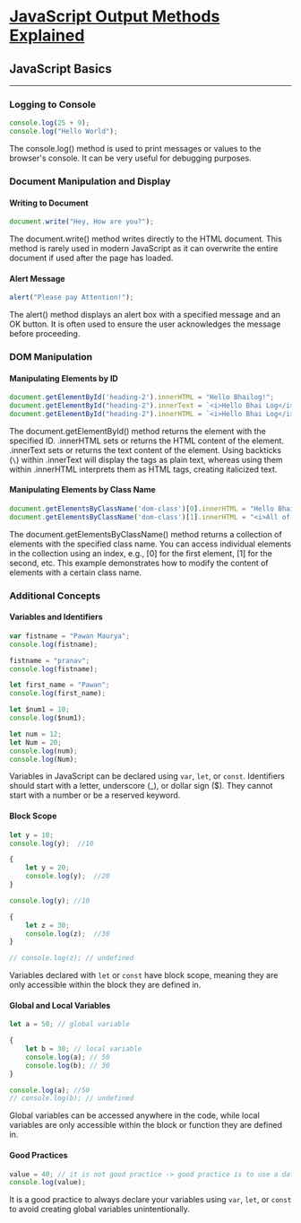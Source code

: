 
# [JavaScript Output Methods Explained](https://medium.com/@pawan2505/javascript-output-methods-explained-7ba67a0bba62)

## JavaScript Basics

---

### Logging to Console

```javascript
console.log(25 + 9);
console.log("Hello World");
```
The console.log() method is used to print messages or values to the browser's console. It can be very useful for debugging purposes.

### Document Manipulation and Display

#### Writing to Document

```javascript
document.write("Hey, How are you?");
```
The document.write() method writes directly to the HTML document. This method is rarely used in modern JavaScript as it can overwrite the entire document if used after the page has loaded.

#### Alert Message

```javascript
alert("Please pay Attention!");
```
The alert() method displays an alert box with a specified message and an OK button. It is often used to ensure the user acknowledges the message before proceeding.

### DOM Manipulation

#### Manipulating Elements by ID

```javascript
document.getElementById('heading-2').innerHTML = "Hello Bhailog!";
document.getElementById("heading-2").innerText = `<i>Hello Bhai Log</i>`;
document.getElementById("heading-2").innerHTML = `<i>Hello Bhai Log</i>`;
```
The document.getElementById() method returns the element with the specified ID.
.innerHTML sets or returns the HTML content of the element.
.innerText sets or returns the text content of the element.
Using backticks (`\`) within .innerText will display the tags as plain text, whereas using them within .innerHTML interprets them as HTML tags, creating italicized text.

#### Manipulating Elements by Class Name

```javascript
document.getElementsByClassName('dom-class')[0].innerHTML = "Hello Bhailog!";
document.getElementsByClassName('dom-class')[1].innerHTML = "<i>All of you looking handsome and beautiful!</i>";
```
The document.getElementsByClassName() method returns a collection of elements with the specified class name.
You can access individual elements in the collection using an index, e.g., [0] for the first element, [1] for the second, etc.
This example demonstrates how to modify the content of elements with a certain class name.

### Additional Concepts

#### Variables and Identifiers

```javascript
var fistname = "Pawan Maurya";
console.log(fistname);

fistname = "pranav";
console.log(fistname);

let first_name = "Pawan";
console.log(first_name);

let $num1 = 10;
console.log($num1);

let num = 12;
let Num = 20;
console.log(num);
console.log(Num);
```
Variables in JavaScript can be declared using `var`, `let`, or `const`. Identifiers should start with a letter, underscore (_), or dollar sign ($). They cannot start with a number or be a reserved keyword.

#### Block Scope

```javascript
let y = 10;
console.log(y);  //10

{
    let y = 20;
    console.log(y);  //20
}

console.log(y); //10

{
    let z = 30;
    console.log(z);  //30
}

// console.log(z); // undefined
```
Variables declared with `let` or `const` have block scope, meaning they are only accessible within the block they are defined in.

#### Global and Local Variables

```javascript
let a = 50; // global variable

{
    let b = 30; // local variable
    console.log(a); // 50
    console.log(b); // 30
}

console.log(a); //50
// console.log(b); // undefined
```
Global variables can be accessed anywhere in the code, while local variables are only accessible within the block or function they are defined in.

#### Good Practices

```javascript
value = 40; // it is not good practice -> good practice is to use a datatype keyword
console.log(value);
```
It is a good practice to always declare your variables using `var`, `let`, or `const` to avoid creating global variables unintentionally.
